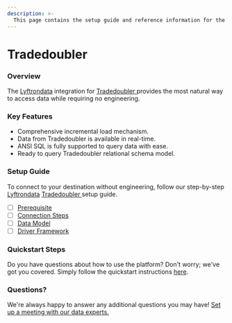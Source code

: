 ```yaml
---
description: >-
  This page contains the setup guide and reference information for the Tradedoubler  source connector.
---
```


# Tradedoubler 

### Overview

The [Lyftrondata](https://www.lyftrondata.com/) integration for [Tradedoubler ](None) provides the most natural way to access data while requiring no engineering.

### Key Features

* Comprehensive incremental load mechanism.
* Data from Tradedoubler  is available in real-time.&#x20;
* ANSI SQL is fully supported to query data with ease.
* Ready to query Tradedoubler  relational schema model.

### Setup Guide

To connect to your destination without engineering, follow our step-by-step [Lyftrondata](https://www.lyftrondata.com/)  [Tradedoubler ](None) setup guide.

* [ ] [Prerequisite](prerequisite.md)
* [ ] [Connection Steps](connection-steps.md)
* [ ] [Data Model](data-model/erd.md)
* [ ] [Driver Framework](driver-framework/)

### Quickstart Steps

Do you have questions about how to use the platform? Don't worry; we've got you covered. Simply follow the quickstart instructions [here](../README.md).

### Questions? <a href="#questions" id="questions"></a>

We're always happy to answer any additional questions you may have! [Set up a meeting with our data experts.](https://www.lyftrondata.com/book-a-meeting/)

